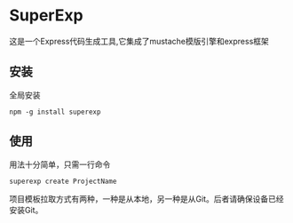 # SuperExp
这是一个Express代码生成工具,它集成了mustache模版引擎和express框架

## 安装

全局安装
```shell
npm -g install superexp
```

## 使用

用法十分简单，只需一行命令
```shell
superexp create ProjectName
```

项目模板拉取方式有两种，一种是从本地，另一种是从Git。后者请确保设备已经安装Git。